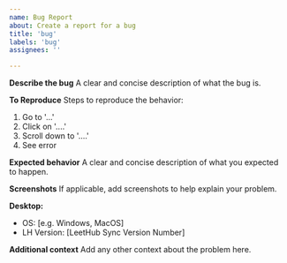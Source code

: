 ```yaml
---
name: Bug Report
about: Create a report for a bug
title: 'bug'
labels: 'bug'
assignees: ''

---
```


**Describe the bug**
A clear and concise description of what the bug is.

**To Reproduce**
Steps to reproduce the behavior:
1. Go to '...'
2. Click on '....'
3. Scroll down to '....'
4. See error

**Expected behavior**
A clear and concise description of what you expected to happen.

**Screenshots**
If applicable, add screenshots to help explain your problem.

**Desktop:**
 - OS: [e.g. Windows, MacOS]
 - LH Version: [LeetHub Sync Version Number]

**Additional context**
Add any other context about the problem here.

